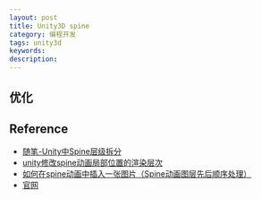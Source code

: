 ```yaml
---
layout: post
title: Unity3D spine
category: 编程开发
tags: unity3d
keywords: 
description: 
---
```


## 优化



## Reference

* [随笔-Unity中Spine层级拆分](https://blog.csdn.net/zhangchong5522/article/details/125522280)
* [unity修改spine动画局部位置的渲染层次](https://blog.csdn.net/CrazyApp/article/details/89234628)
* [如何在spine动画中插入一张图片（Spine动画图层先后顺序处理）](https://blog.csdn.net/lu8126/article/details/106616179)
* [官网](http://esotericsoftware.com/spine-unity-download/)
